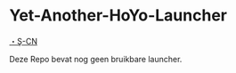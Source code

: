 # Yet-Another-HoYo-Launcher

[・Ş-CN](/Docs/md/i18n/zh-CN/README.md)

Deze Repo bevat nog geen bruikbare launcher.
